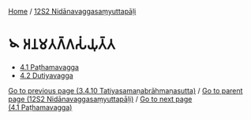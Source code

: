 
[Home](/) / [12S2 Nidānavaggasaṃyuttapāḷi](../12S2.md)

# 𑁪 𑀅𑀦𑀫𑀢𑀕𑁆𑀕𑀲𑀁𑀬𑀼𑀢𑁆𑀢

* [4.1 Paṭhamavagga](4/4.1.md)
* [4.2 Dutiyavagga](4/4.2.md)

[Go to previous page (3.4.10 Tatiyasamaṇabrāhmaṇasutta)](3/3.4/3.4.10.md) / [Go to parent page (12S2 Nidānavaggasaṃyuttapāḷi)](0.md) / [Go to next page (4.1 Paṭhamavagga)](4/4.1.md)


